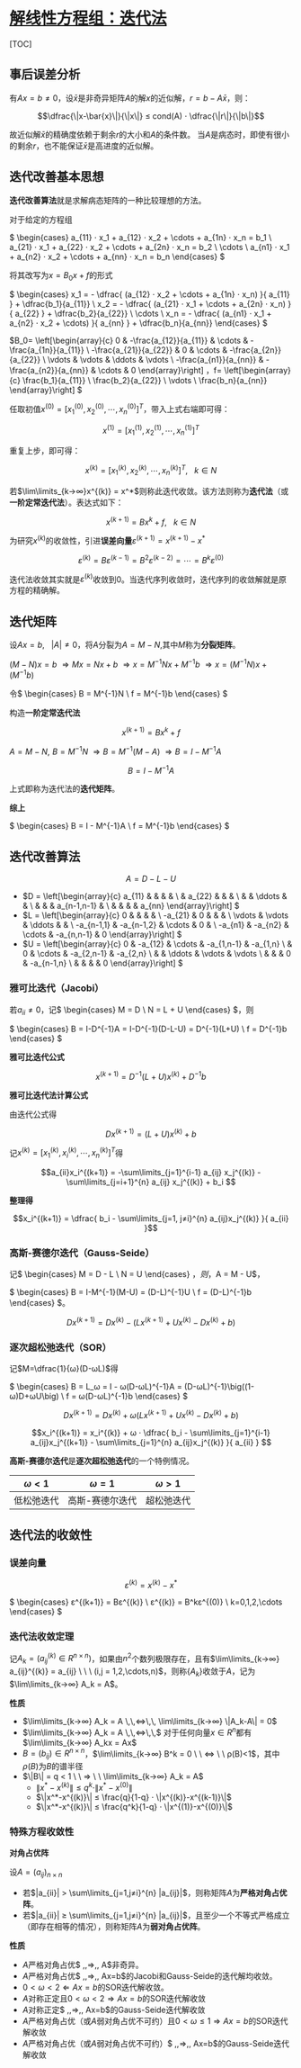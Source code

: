 <link rel='stylesheet' href='../../style/index.css'>
<script src='../../style/index.js'></script>


# [解线性方程组：迭代法](./index.html)

[TOC]

## 事后误差分析

有$Ax=b≠0$，设$\bar{x}$是非奇异矩阵$A$的解$x$的近似解，$r=b-A\bar{x}$，则：

$$\dfrac{\|x-\bar{x}\|}{\|x\|} ≤ cond(A) ⋅ \dfrac{\|r\|}{\|b\|}$$

故近似解$\bar{x}$的精确度依赖于剩余$r$的大小和$A$的条件数。
当$A$是病态时，即使有很小的剩余$r$，也不能保证$\bar{x}$是高进度的近似解。

## 迭代改善基本思想

**迭代改善算法**就是求解病态矩阵的一种比较理想的方法。

对于给定的方程组

$
\begin{cases}
    a_{11} ⋅ x_1 + a_{12} ⋅ x_2 + \cdots + a_{1n} ⋅ x_n = b_1
\\  a_{21} ⋅ x_1 + a_{22} ⋅ x_2 + \cdots + a_{2n} ⋅ x_n = b_2
\\ \cdots
\\  a_{n1} ⋅ x_1 + a_{n2} ⋅ x_2 + \cdots + a_{nn} ⋅ x_n = b_n
\end{cases}
$

将其改写为$x=B_0x+f$的形式

$
\begin{cases}
    x_1 = - \dfrac{ (a_{12} ⋅ x_2 + \cdots + a_{1n} ⋅ x_n) }{ a_{11} } + \dfrac{b_1}{a_{11}}
\\  x_2 = - \dfrac{ (a_{21} ⋅ x_1 + \cdots + a_{2n} ⋅ x_n) }{ a_{22} } + \dfrac{b_2}{a_{22}}
\\ \cdots
\\  x_n = - \dfrac{ (a_{n1} ⋅ x_1 + a_{n2} ⋅ x_2 + \cdots) }{ a_{nn} } + \dfrac{b_n}{a_{nn}}
\end{cases}
$

$B_0=
\left[\begin{array}{c}
    0                      & -\frac{a_{12}}{a_{11}} & \cdots & -\frac{a_{1n}}{a_{11}}
\\  -\frac{a_{21}}{a_{22}} & 0                      & \cdots & -\frac{a_{2n}}{a_{22}}
\\  \vdots                 & \vdots                 & \ddots & \vdots
\\  -\frac{a_{n1}}{a_{nn}} & -\frac{a_{n2}}{a_{nn}} & \cdots & 0
\end{array}\right]
$，$f=
\left[\begin{array}{c}
    \frac{b_1}{a_{11}}
\\  \frac{b_2}{a_{22}}
\\  \vdots
\\  \frac{b_n}{a_{nn}}
\end{array}\right]
$

任取初值$x^{(0)}=[x_1^{(0)}, x_2^{(0)}, \cdots, x_n^{(0)}]^T$，带入上式右端即可得：

$$x^{(1)}=[x_1^{(1)}, x_2^{(1)}, \cdots, x_n^{(1)}]^T$$

重复上步，即可得：

$$x^{(k)}=[x_1^{(k)}, x_2^{(k)}, \cdots, x_n^{(k)}]^T, \ \ \ k∈N$$

若$\lim\limits_{k→∞}x^{(k)} = x^*$则称此迭代收敛。该方法则称为**迭代法**（或**一阶定常迭代法**）。表达式如下：

$$x^{(k+1)}=Bx^{k}+f, \ \ \ k∈N$$

为研究$x^{(k)}$的收敛性，引进**误差向量**$ε^{(k+1)} = x^{(k+1)} - x^*$

$$ε^{(k)} = Bε^{(k-1)} = B^{2}ε^{(k-2)} = \cdots = B^kε^{(0)}$$

迭代法收敛其实就是$ε^{(k)}$收敛到0。当迭代序列收敛时，迭代序列的收敛解就是原方程的精确解。

## 迭代矩阵

设$Ax=b, \ \ \ |A|≠0$，将$A$分裂为$A=M-N$,其中$M$称为**分裂矩阵**。

$(M-N)x=b$
$\,\,⇒\,\, Mx=Nx+b$
$\,\,⇒\,\, x=M^{-1}Nx+M^{-1}b$
$\,\,⇒\,\, x=(M^{-1}N)x + (M^{-1}b)$

令$
\begin{cases}
    B = M^{-1}N
\\  f = M^{-1}b
\end{cases}
$

构造**一阶定常迭代法**

$$x^{(k+1)}=Bx^{k}+f$$

$A=M-N ,\,\, B=M^{-1}N$
$\,\,⇒\,\, B = M^{-1}(M-A)$
$\,\,⇒\,\, B = I - M^{-1}A$

$$B = I - M^{-1}A$$

上式即称为迭代法的**迭代矩阵**。

**综上**

$
\begin{cases}
    B = I - M^{-1}A
\\  f = M^{-1}b
\end{cases}
$

## 迭代改善算法

$$A = D - L - U$$

- $D =
    \left[\begin{array}{c}
        a_{11} &        &        &             &
    \\         & a_{22} &        &             &
    \\         &        & \ddots &             &
    \\         &        &        & a_{n-1,n-1} &
    \\         &        &        &             & a_{nn}
    \end{array}\right]
$
- $L =
    \left[\begin{array}{c}
        0          &            &        &            &
    \\  -a_{21}    & 0          &        &            &
    \\  \vdots     & \vdots     & \ddots &            &
    \\  -a_{n-1,1} & -a_{n-1,2} & \cdots & 0          &
    \\  -a_{n1}    & -a_{n2}    & \cdots & -a_{n,n-1} & 0
    \end{array}\right]
$
- $U =
    \left[\begin{array}{c}
        0      & -a_{12}  & \cdots & -a_{1,n-1} & -a_{1,n}
    \\         & 0        & \cdots & -a_{2,n-1} & -a_{2,n}
    \\         &          & \ddots & \vdots     & \vdots
    \\         &          &        & 0          & -a_{n-1,n}
    \\         &          &        &            & 0
    \end{array}\right]
$

### 雅可比迭代（Jacobi）

若$a_{ii}≠0$，记$
    \begin{cases}
        M = D
    \\  N = L + U
    \end{cases}
$，则

$
    \begin{cases}
        B = I-D^{-1}A = I-D^{-1}(D-L-U) = D^{-1}(L+U)
    \\  f = D^{-1}b
    \end{cases}
$

**雅可比迭代公式**

$$x^{(k+1)} = D^{-1}(L+U)x^{(k)} + D^{-1}b$$

**雅可比迭代法计算公式**

由迭代公式得

$$Dx^{(k+1)} = (L+U)x^{(k)} + b$$

记$x^{(k)} = \left[ x_1^{(k)}, x_i^{(k)}, \cdots, x_n^{(k)} \right]^T$得

$$a_{ii}x_i^{(k+1)} = 
    -\sum\limits_{j=1}^{i-1} a_{ij} x_j^{(k)}
    -\sum\limits_{j=i+1}^{n} a_{ij} x_j^{(k)}
    + b_i
$$

**整理得**

$$x_i^{(k+1)} = \dfrac{
    b_i - \sum\limits_{j=1, j≠i}^{n} a_{ij}x_j^{(k)}
}{
    a_{ii}
}$$

### 高斯-赛德尔迭代（Gauss-Seide）

记$
    \begin{cases}
        M = D - L
    \\  N = U
    \end{cases}
$，则，$A = M - U$，

$
    \begin{cases}
        B = I-M^{-1}(M-U) = (D-L)^{-1}U
    \\  f = (D-L)^{-1}b
    \end{cases}
$。

<!-- - $x^{(k+1)} = (D-L)^{-1}U x^{(k)} + (D-L)^{-1}b$ -->

$$Dx^{(k+1)} = Dx^{(k)} - (Lx^{(k+1)} + Ux^{(k)} - Dx^{(k)} + b)$$

### 逐次超松弛迭代（SOR）

记$M=\dfrac{1}{ω}(D-ωL)$得

$
    \begin{cases}
        B = L_ω = I - ω(D-ωL)^{-1}A = (D-ωL)^{-1}\big((1-ω)D+ωU\big)
    \\  f = ω(D-ωL)^{-1}b
    \end{cases}
$

$$Dx^{(k+1)} = Dx^{(k)} + ω(Lx^{(k+1)} + Ux^{(k)} - Dx^{(k)} + b)$$

$$x_i^{(k+1)} =  x_i^{(k)} + 
    ω ⋅ \dfrac{
        b_i - 
        \sum\limits_{j=1}^{i-1} a_{ij}x_j^{(k+1)} - 
        \sum\limits_{j=1}^{n} a_{ij}x_j^{(k)}
    }{
        a_{ii}
    }
$$

**高斯-赛德尔迭代**是**逐次超松弛迭代**的一个特例情况。

| $ω<1$ | $ω=1$ | $ω>1$ |
| -     | -     | -     |
| 低松弛迭代 | 高斯-赛德尔迭代 | 超松弛迭代 |


## 迭代法的收敛性

### 误差向量

$$ε^{(k)} = x^{(k)} - x^*$$

$
\begin{cases}
    ε^{(k+1)} = Bε^{(k)}
\\  ε^{(k)} = B^kε^{(0)}
\\  k=0,1,2,\cdots
\end{cases}
$

### 迭代法收敛定理

记$A_k = (a_{ij}^{(k)}∈R^{n×n})$，如果由$n^2$个数列极限存在，且有$\lim\limits_{k→∞} a_{ij}^{(k)} = a_{ij} \ \ \ (i,j = 1,2,\cdots,n)$，则称$\{A_k\}$收敛于$A$，记为$\lim\limits_{k→∞} A_k = A$。

**性质**

- $\lim\limits_{k→∞} A_k = A \,\,⇔\,\, \lim\limits_{k→∞} \|A_k-A\| = 0$
- $\lim\limits_{k→∞} A_k = A \,\,⇔\,\,$ 对于任何向量$x∈R^n$都有$\lim\limits_{k→∞} A_kx = Ax$
- $B=(b_{ij})∈R^{n×n}$，$\lim\limits_{k→∞} B^k = 0 \ \ ⇔ \ \ ρ(B)<1$，其中$ρ(B)$为$B$的谱半径
- $\|B\| = q < 1 \ \ ⇒ \ \ \lim\limits_{k→∞} A_k = A$
    - $\|x^*-x^{(k)}\| ≤ q^k ⋅ \|x^*-x^{(0)}\|$
    - $\|x^*-x^{(k)}\| ≤ \frac{q}{1-q} ⋅ \|x^{(k)}-x^{(k-1)}\|$
    - $\|x^*-x^{(k)}\| ≤ \frac{q^k}{1-q} ⋅ \|x^{(1)}-x^{(0)}\|$

### 特殊方程收敛性

**对角占优阵**

设$A=(a_{ij})_{n×n}$

- 若$|a_{ii}| > \sum\limits_{j=1,j≠i}^{n} |a_{ij}|$，则称矩阵$A$为**严格对角占优阵**。
- 若$|a_{ii}| ≥ \sum\limits_{j=1,j≠i}^{n} |a_{ij}|$，且至少一个不等式严格成立（即存在相等的情况），则称矩阵$A$为**弱对角占优阵**。

**性质**

- $A$严格对角占优$ \,\,⇒\,\, A$非奇异。
- $A$严格对角占优$ \,\,⇒\,\, Ax=b$的Jacobi和Gauss-Seide的迭代解均收敛。
- $0<ω<2 \,\,⇐\,\, Ax=b$的SOR迭代解收敛。
- $A$对称正定且$0<ω<2  \,\,⇒\,\, Ax=b$的SOR迭代解收敛
- $A$对称正定$ \,\,⇒\,\, Ax=b$的Gauss-Seide迭代解收敛
- $A$严格对角占优（或$A$弱对角占优不可约）且$0<ω≤1  \,\,⇒\,\, Ax=b$的SOR迭代解收敛
- $A$严格对角占优（或$A$弱对角占优不可约）$ \,\,⇒\,\, Ax=b$的Gauss-Seide迭代解收敛
